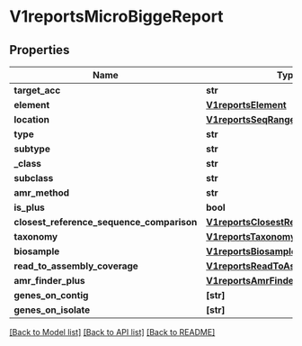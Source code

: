# V1reportsMicroBiggeReport


## Properties
Name | Type | Description | Notes
------------ | ------------- | ------------- | -------------
**target_acc** | **str** |  | [optional] 
**element** | [**V1reportsElement**](V1reportsElement.md) |  | [optional] 
**location** | [**V1reportsSeqRangeSet**](V1reportsSeqRangeSet.md) |  | [optional] 
**type** | **str** |  | [optional] 
**subtype** | **str** |  | [optional] 
**_class** | **str** |  | [optional] 
**subclass** | **str** |  | [optional] 
**amr_method** | **str** |  | [optional] 
**is_plus** | **bool** |  | [optional] 
**closest_reference_sequence_comparison** | [**V1reportsClosestReference**](V1reportsClosestReference.md) |  | [optional] 
**taxonomy** | [**V1reportsTaxonomy**](V1reportsTaxonomy.md) |  | [optional] 
**biosample** | [**V1reportsBiosample**](V1reportsBiosample.md) |  | [optional] 
**read_to_assembly_coverage** | [**V1reportsReadToAssemblyCoverage**](V1reportsReadToAssemblyCoverage.md) |  | [optional] 
**amr_finder_plus** | [**V1reportsAmrFinderPlus**](V1reportsAmrFinderPlus.md) |  | [optional] 
**genes_on_contig** | **[str]** |  | [optional] 
**genes_on_isolate** | **[str]** |  | [optional] 

[[Back to Model list]](../README.md#documentation-for-models) [[Back to API list]](../README.md#documentation-for-api-endpoints) [[Back to README]](../README.md)


